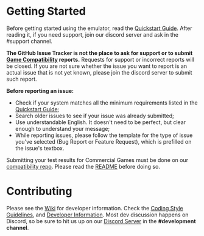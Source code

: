 # Getting Started

Before getting started using the emulator, read the [Quickstart Guide](https://vita3k.org/quickstart.html). After reading it, if you need support, join our discord server and ask in the #support channel.

**The GitHub Issue Tracker is not the place to ask for support or to submit [Game Compatibility](https://github.com/Vita3K/compatibility) reports.** Requests for support or incorrect reports will be closed. If you are not sure whether the issue you want to report is an actual issue that is not yet known, please join the discord server to submit such report.

**Before reporting an issue:**
- Check if your system matches all the minimum requirements listed in the [Quickstart Guide](https://vita3k.org/quickstart.html);
- Search older issues to see if your issue was already submitted;
- Use understandable English. It doesn't need to be perfect, but clear enough to understand your message;
- While reporting issues, please follow the template for the type of issue you've selected (Bug Report or Feature Request), which is prefilled on the issue's textbox.

Submitting your test results for Commercial Games must be done on our [compatibility repo](https://github.com/Vita3K/compatibility). Please read the [README](https://github.com/Vita3K/compatibility#) before doing so.

# Contributing
Please see the [Wiki](https://github.com/Vita3K/Vita3K/wiki) for developer information. Check the [Coding Style Guidelines](https://github.com/Vita3K/Vita3K/wiki/Coding-style), and [Developer Information](https://github.com/Vita3K/Vita3K/wiki/Developer-information). Most dev discussion happens on Discord, so be sure to hit us up on our [Discord Server](https://discord.gg/6aGwQzh) in the **#development channel**.
